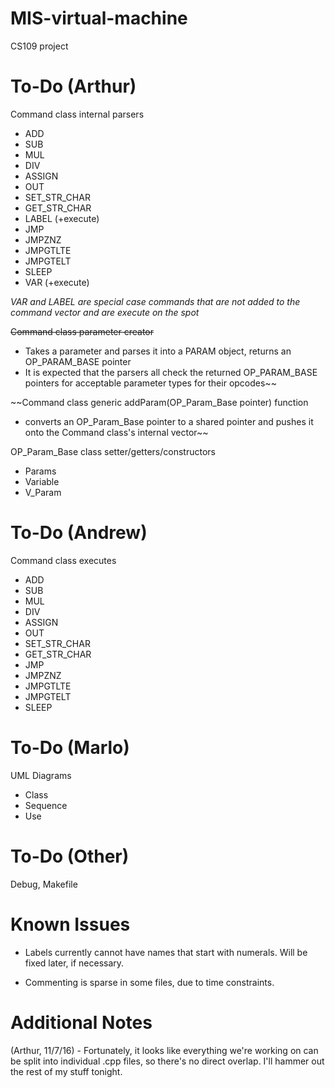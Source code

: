 # MIS-virtual-machine
CS109 project


# To-Do (Arthur)
Command class internal parsers
  - ADD
  - SUB
  - MUL
  - DIV
  - ASSIGN
  - OUT
  - SET_STR_CHAR
  - GET_STR_CHAR
  - LABEL (+execute)
  - JMP
  - JMPZNZ
  - JMPGTLTE
  - JMPGTELT
  - SLEEP
  - VAR (+execute)
  
  *VAR and LABEL are special case commands that are not added to the command vector and are execute on the spot*
  
~~Command class parameter creator~~
  - Takes a parameter and parses it into a PARAM object, returns an OP_PARAM_BASE pointer
  - It is expected that the parsers all check the returned OP_PARAM_BASE pointers for acceptable parameter types for their opcodes~~
  
~~Command class generic addParam(OP_Param_Base pointer) function
  - converts an OP_Param_Base pointer to a shared pointer and pushes it onto the Command class's internal vector~~
  
OP_Param_Base class setter/getters/constructors
  - Params
  - Variable
  - V_Param

# To-Do (Andrew)
Command class executes
  - ADD
  - SUB
  - MUL
  - DIV
  - ASSIGN
  - OUT
  - SET_STR_CHAR
  - GET_STR_CHAR
  - JMP
  - JMPZNZ
  - JMPGTLTE
  - JMPGTELT
  - SLEEP
  
  
# To-Do (Marlo)
UML Diagrams
   - Class
   - Sequence
   - Use
   
   
# To-Do (Other)
Debug, Makefile

# Known Issues
  - Labels currently cannot have names that start with numerals. Will be fixed later, if necessary.
  
  - Commenting is sparse in some files, due to time constraints.


# Additional Notes

(Arthur, 11/7/16) - Fortunately, it looks like everything we're working on can be split into individual .cpp files, so there's no direct overlap. I'll hammer out the rest of my stuff tonight.
